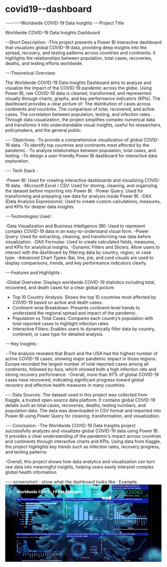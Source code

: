 # covid19--dashboard

--------Worldwide COVID-19 Data Insights
---Project Title

Worldwide COVID-19 Data Insights Dashboard

--Short Description:
-This project presents a Power BI interactive dashboard that visualizes global COVID-19 data, providing deep insights into the spread, recovery, and testing patterns across countries and continents.
It highlights the relationships between population, total cases, recoveries, deaths, and testing efforts worldwide.

---Theoretical Overview:

The Worldwide COVID-19 Data Insights Dashboard aims to analyze and visualize the impact of the COVID-19 pandemic across the globe.
Using Power BI, raw COVID-19 data is cleaned, transformed, and represented visually through charts, graphs, and key performance indicators (KPIs).
The dashboard provides a clear picture of:
The distribution of cases across continents and countries.
The comparison of total, recovered, and active cases.
The correlation between population, testing, and infection rates.
Through data visualization, the project simplifies complex numerical data and transforms it into understandable visual insights, useful for researchers, policymakers, and the general public.

--- Objectives:
-To provide a comprehensive visualization of global COVID-19 data.
-To identify top countries and continents most affected by the pandemic.
-To analyze relationships between population, total cases, and testing.
-To design a user-friendly Power BI dashboard for interactive data exploration.

--- Tech Stack :

-Power BI: Used for creating interactive dashboards and visualizing COVID-19 data.
-Microsoft Excel / CSV: Used for storing, cleaning, and organizing the dataset before importing into Power BI.
-Power Query: Used for transforming and preparing raw data for analysis inside Power BI.
-DAX (Data Analysis Expressions): Used to create custom calculations, measures, and KPIs for deeper data insights.


---Technologies Used :

-Data Visualization and Business Intelligence (BI): Used to represent complex COVID-19 data in an easy-to-understand visual form.
-Power Query: Used for extracting, cleaning, and transforming raw data before visualization.
-DAX Formulas: Used to create calculated fields, measures, and KPIs for analytical insights.
-Dynamic Filters and Slicers: Allow users to interact with the dashboard by filtering data by country, region, or case type.
-Advanced Chart Types: Bar, line, pie, and card visuals are used to display comparisons, trends, and key performance indicators clearly.

---Features and Highlights :

-Global Overview: Displays worldwide COVID-19 statistics including total, recovered, and death cases for a clear global picture.
- Top 10 Country Analysis: Shows the top 10 countries most affected by COVID-19 based on active and death cases.
- Continent-wise Breakdown: Presents continent-level trends to understand the regional spread and impact of the pandemic.
- Population vs Total Cases: Compares each country’s population with total reported cases to highlight infection rates.
- Interactive Filters: Enables users to dynamically filter data by country, continent, or case type for detailed analysis.

---Key Insights :

--The analysis revealed that Brazil and the USA had the highest number of active COVID-19 cases, showing major pandemic impact in those regions. Europe recorded the largest number of total reported cases among all continents, followed by Asia, which showed both a high infection rate and strong recovery performance.
-Overall, more than 97% of global COVID-19 cases have recovered, indicating significant progress toward global recovery and effective health measures in many countries.


--- Data Sources:
The dataset used in this project was collected from Kaggle, a trusted open-source data platform.
It contains global COVID-19 details such as total cases, recoveries, deaths, testing numbers, and population data.
The data was downloaded in CSV format and imported into Power BI using Power Query for cleaning, transformation, and visualization.


--- Conclusion:
-The Worldwide COVID-19 Data Insights project successfully analyzes and visualizes global COVID-19 data using Power BI.
It provides a clear understanding of the pandemic’s impact across countries and continents through interactive charts and KPIs.
Using data from Kaggle, the project highlights key trends such as infection rates, recovery progress, and testing patterns.

-Overall, this project shows how data analytics and visualization can turn raw data into meaningful insights, helping users easily interpret complex global health information.

----screenshort :
              show what rhe dashboard looks like :
                    Example:![COVID-19 Dashboard](https://github.com/chandrapal123-code/covid19--dashboard/blob/main/Screenshot%202025-10-29%20214021.png)
